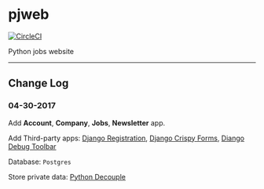 # pjweb

[![CircleCI](https://circleci.com/gh/pymivn/pjweb.svg?style=svg)](https://circleci.com/gh/pymivn/pjweb)

Python jobs website

---

## Change Log

### 04-30-2017
Add __Account__, __Company__, __Jobs__, __Newsletter__ app.

Add Third-party apps: [Django Registration](https://github.com/macropin/django-registration), [Django Crispy Forms](https://github.com/django-crispy-forms/django-crispy-forms), [Diango Debug Toolbar](https://github.com/jazzband/django-debug-toolbar)

Database: `Postgres`

Store private data: [Python Decouple](https://simpleisbetterthancomplex.com/2015/11/26/package-of-the-week-python-decouple.html)
